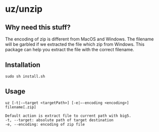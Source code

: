 # uz/unzip

## Why need this stuff?
The encoding of zip is different from MacOS and Windows. The filename will be garbled if we extracted the file which zip from Windows.
This package can help you extract the file with the correct filename.

## Installation

```
sudo sh install.sh
```

## Usage

```
uz [-t|-—target <targetPath>] [-e|—-encoding <encoding>] filename[.zip]

Default action is extract file to current path with big5.  
-t, --target: absolute path of target destination
-e, --encoding: encoding of zip file
```
